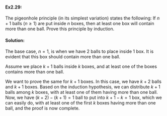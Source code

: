 #### Ex2.29:

The pigeonhole principle (in its simplest variation) states the following: If $n+1$ balls ($n≥1$) are put inside $n$ boxes, then at least 
one box will contain more than one ball. Prove this principle by induction.

#### Solution:

The base case, $n = 1$, is when we have 2 balls to place inside 1 box. It is evident that this box should contain more than one ball.

Assume we place $k+1$ balls inside $k$ boxes, and at least one of the boxes contains more than one ball.

We want to prove the same for $k+1$ boxes. In this case, we have $k+2$ balls and $k+1$ boxes. Based on the induction hypothesis, we can 
distribute $k+1$ balls among $k$ boxes, with at least one of them having more than one ball. Now, we have $(k+2)-(k+1)=1$ ball to put into
$k+1-k = 1$ box, which we can easily do, with at least one of the first $k$ boxes having more than one ball, and the proof is now complete.
